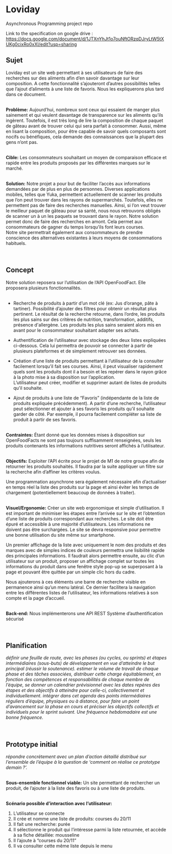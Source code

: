 # Loviday
Asynchronous Programming project repo

Link to the specification on google drive : 
https://docs.google.com/document/d/1JTXnYhJt1o7ouNftORzqDJryLtW5tXUKg0cixRo0xXI/edit?usp=sharing
<br/>


<h2><strong>Sujet</strong></h2>

Loviday est un site web permettant à ses utilisateurs de faire des recherches sur des aliments afin d’en savoir davantage sur leur composition. A cette fonctionnalité s’ajouteront d’autres possibilités telles que l’ajout d’aliments à une liste de favoris. Nous les expliquerons plus tard dans ce document.
<br/><br/>

<strong>Problème:</strong> Aujourd’hui, nombreux sont ceux qui essaient de manger plus sainement et qui veulent davantage de transparence sur les aliments qu’ils ingèrent. Toutefois, il est très long de lire la composition de chaque paquet de gâteau avant de trouver celui qui sera parfait à consommer. Aussi, même en lisant la composition, pour être capable de savoir quels composants sont nocifs ou bénéfiques, cela demande des connaissances que la plupart des gens n’ont pas.
<br/><br/>

<strong>Cible:</strong> Les consommateurs souhaitant un moyen de comparaison efficace et rapide entre les produits proposés par les différentes marques sur le marché. 
<br/><br/>

<strong>Solution:</strong> Notre projet a pour but de faciliter l’accès aux informations demandées par de plus en plus de personnes. Diverses applications mobiles, telles que Yuka, permettent actuellement de scanner les produits que l’on peut trouver dans les rayons de supermarchés. Toutefois, elles ne permettent pas de faire des recherches manuelles. Ainsi, si l’on veut trouver le meilleur paquet de gâteau pour sa santé, nous nous retrouvons obligés de scanner un à un les paquets se trouvant dans le rayon. Notre solution permet donc de faire des recherches en amont. Cela permet aux consommateurs de gagner du temps lorsqu’ils font leurs courses.<br/>
Notre site permettrait également aux consommateurs de prendre conscience des alternatives existantes à leurs moyens de consommations habituels.
<br/><br/><br/>



<h2><strong>Concept</strong></h2>

Notre solution reposera sur l’utilisation de l’API OpenFoodFact. Elle proposera plusieurs fonctionnalités.
<br/><br/>

* Recherche de produits à partir d’un mot clé (ex: Jus d’orange, pâte à tartiner). Possibilité d’ajouter des filtres pour obtenir un résultat plus pertinent. Le résultat de la recherche retourne, dans l’ordre, les produits les plus sains sur des critères de nutrition, transformation, additifs, présence d'allergène. Les produits les plus sains seraient alors mis en avant pour le consommateur souhaitant adapter ses achats.

* Authentification de l’utilisateur avec stockage des deux listes expliquées ci-dessous. Cela lui permettra de pouvoir se connecter à partir de plusieurs plateformes et de simplement retrouver ses données.

* Création d’une liste de produits permettant à l’utilisateur de la consulter facilement lorsqu’il fait ses courses. Ainsi, il peut visualiser rapidement quels sont les produits dont il a besoin et les repérer dans le rayon grâce à la photo mise à sa disposition sur l’application.<br/>
L’utilisateur peut créer, modifier et supprimer autant de listes de produits qu’il souhaite.

* Ajout de produits à une liste de “Favoris” (indépendante de la liste de produits expliquée précédemment). A partir d’une recherche, l’utilisateur peut sélectionner et ajouter à ses favoris les produits qu’il souhaite garder de côté. Par exemple, il pourra facilement compléter sa liste de produit à partir de ses favoris.
<br/><br/>

<strong>Contraintes:</strong> Étant donné que les données mises à disposition sur OpenFoodFacts ne sont pas toujours suffisamment renseignées, seuls les produits contenants les informations nutritives seront affichés à l’utilisateur.
<br/><br/>

<strong>Objectifs:</strong> Exploiter l’API écrite pour le projet de M1 de notre groupe afin de retourner les produits souhaités. Il faudra par la suite appliquer un filtre sur la recherche afin d’affiner les critères voulus.<br/>

Une programmation asynchrone sera également nécessaire afin d’actualiser en temps réel la liste des produits sur la page et ainsi éviter les temps de chargement (potentiellement beaucoup de données à traiter).
<br/><br/>

<strong>Visuel/Ergonomie:</strong> Créer un site web ergonomique et simple d’utilisation. Il est important de minimiser les étapes entre l’arrivée sur le site et l’obtention d’une liste de produits correspondant aux recherches. Le site doit être épuré et accessible à une majorité d’utilisateurs. Les informations ne doivent pas être surchargées. Le site se devra responsive pour permettre une bonne utilisation du site même sur smartphone.<br/>

Un premier affichage de la liste avec uniquement le nom des produits et des marques avec de simples indices de couleurs permettra une lisibilité rapide des principales informations. Il faudrait alors permettre ensuite, au clic d’un utilisateur sur un produit, proposer un affichage complet sur toutes les informations du produit dans une fenêtre style pop-up se superposant à la page et pouvant être quittée par un simple clic hors du cadre.<br/>

Nous ajouterons à ces éléments une barre de recherche visible en permanence ainsi qu’un menu latéral. Ce dernier facilitera la navigation entre les différentes listes de l’utilisateur, les informations relatives à son compte et la page d’accueil.
<br/><br/>

<strong>Back-end:</strong> Nous implémenterons une API REST
Système d’authentification sécurisé
<br/><br/><br/>



<h2><strong>Planification</strong></h2>

<i>définir une feuille de route, avec les phases (ou cycles, ou sprints) et étapes intermédiaires (sous-buts) de développement en vue d’atteindre le but principal (réussir la soutenance).
estimer le volume de travail de chaque phase et des tâches associées,
distribuer cette charge équitablement, en fonction des compétences et responsabilités de chaque membre de l’équipe,
se donner un calendrier prévisionnel avec les dates repères des étapes et des objectifs à atteindre pour celle-ci, collectivement et individuellement.
intégrer dans cet agenda des points intermédiaires réguliers d’équipe, physiques ou à distance, pour faire un point d’avancement sur la phase en cours et préciser les objectifs collectifs et individuels pour le sprint suivant. Une fréquence hebdomadaire est une bonne fréquence.</i>
<br/><br/><br/>



<h2><strong>Prototype initial</strong></h2>

<i>répondre concrètement avec un plan d’action détaillé distribué sur l’ensemble de l’équipe à la question de ‘comment on réalise ce prototype demain ?’.</i>
</br></br>

<strong>Sous-ensemble fonctionnel viable:</strong> Un site permettant de rechercher un produit, de l’ajouter à la liste des favoris ou à une liste de produits.<br/><br/>

<strong>Scénario possible d’interaction avec l’utilisateur:</strong><br/>

<ol>
  <li>L’utilisateur se connecte</li>
  <li>Il crée et nomme une liste de produits: courses du 20/11</li>
  <li>Il fait une recherche: purée</li>
  <li>Il sélectionne le produit qui l’intéresse parmi la liste retournée, et accède à sa fiche détaillée: mousseline</li>
  <li>Il l’ajoute à “courses du 20/11”</li>
  <li>Il va consulter cette même liste depuis le menu</li>
</ol>






